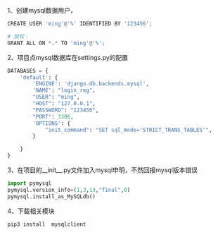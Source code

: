 1、创建mysql数据用户，

```python
CREATE USER 'ming'@'%' IDENTIFIED BY '123456';

# 授权：
GRANT ALL ON *.* TO 'ming'@'%';
```

2、项目点mysql数据库在settings.py的配置

```python
DATABASES = {
    'default': {
        'ENGINE': 'django.db.backends.mysql',
        'NAME': "login_reg",
        "USER": "ming",
        "HOST": "127.0.0.1",
        "PASSWORD": "123456",
        "PORT": 3306,
        'OPTIONS': {
            "init_command": "SET sql_mode='STRICT_TRANS_TABLES'",
        }

    }
}

```

3、在项目的__init__.py文件加入mysql申明，不然回报mysql版本错误

```python
import pymysql
pymysql.version_info=(1,3,13,"final",0)
pymysql.install_as_MySQLdb()
```

4、下载相关模块

```
pip3 install  mysqlclient
```

